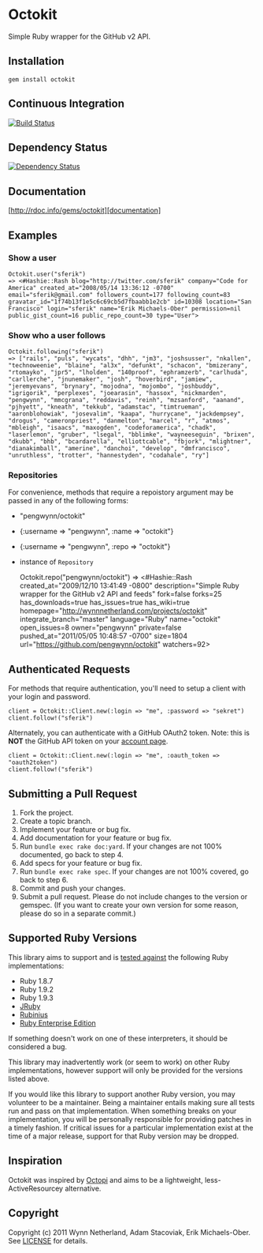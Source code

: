 # Octokit
Simple Ruby wrapper for the GitHub v2 API.

## <a name="installation"></a>Installation
    gem install octokit

## <a name="ci"></a>Continuous Integration
[![Build Status](https://secure.travis-ci.org/pengwynn/octokit.png)][ci]

[ci]: http://travis-ci.org/pengwynn/octokit

## <a name="dependencies"></a>Dependency Status
[![Dependency Status](https://gemnasium.com/pengwynn/octokit.png?travis)][gemnasium]

[gemnasium]: https://gemnasium.com/pengwynn/octokit

## <a name="documentation"></a>Documentation
[http://rdoc.info/gems/octokit][documentation]

[documentation]: http://rdoc.info/gems/octokit

## <a name="examples"></a>Examples
### Show a user
    Octokit.user("sferik")
    => <#Hashie::Rash blog="http://twitter.com/sferik" company="Code for America" created_at="2008/05/14 13:36:12 -0700" email="sferik@gmail.com" followers_count=177 following_count=83 gravatar_id="1f74b13f1e5c6c69cb5d7fbaabb1e2cb" id=10308 location="San Francisco" login="sferik" name="Erik Michaels-Ober" permission=nil public_gist_count=16 public_repo_count=30 type="User">

### Show who a user follows
    Octokit.following("sferik")
    => ["rails", "puls", "wycats", "dhh", "jm3", "joshsusser", "nkallen", "technoweenie", "blaine", "al3x", "defunkt", "schacon", "bmizerany", "rtomayko", "jpr5", "lholden", "140proof", "ephramzerb", "carlhuda", "carllerche", "jnunemaker", "josh", "hoverbird", "jamiew", "jeremyevans", "brynary", "mojodna", "mojombo", "joshbuddy", "igrigorik", "perplexes", "joearasin", "hassox", "nickmarden", "pengwynn", "mmcgrana", "reddavis", "reinh", "mzsanford", "aanand", "pjhyett", "kneath", "tekkub", "adamstac", "timtrueman", "aaronblohowiak", "josevalim", "kaapa", "hurrycane", "jackdempsey", "drogus", "cameronpriest", "danmelton", "marcel", "r", "atmos", "mbleigh", "isaacs", "maxogden", "codeforamerica", "chadk", "laserlemon", "gruber", "lsegal", "bblimke", "wayneeseguin", "brixen", "dkubb", "bhb", "bcardarella", "elliottcable", "fbjork", "mlightner", "dianakimball", "amerine", "danchoi", "develop", "dmfrancisco", "unruthless", "trotter", "hannestyden", "codahale", "ry"]

### Repositories
For convenience, methods that require a repoistory argument may be passed in any of the following forms:

* "pengwynn/octokit"
* {:username => "pengwynn", :name => "octokit"}
* {:username => "pengwynn", :repo => "octokit"}
* instance of `Repository`

    Octokit.repo("pengwynn/octokit")
    => <#Hashie::Rash created_at="2009/12/10 13:41:49 -0800" description="Simple Ruby wrapper for the GitHub v2 API and feeds" fork=false forks=25 has_downloads=true has_issues=true has_wiki=true homepage="http://wynnnetherland.com/projects/octokit" integrate_branch="master" language="Ruby" name="octokit" open_issues=8 owner="pengwynn" private=false pushed_at="2011/05/05 10:48:57 -0700" size=1804 url="https://github.com/pengwynn/octokit" watchers=92>

## <a name="authenticated_requests"></a>Authenticated Requests
For methods that require authentication, you'll need to setup a client with
your login and password.

    client = Octokit::Client.new(:login => "me", :password => "sekret")
    client.follow!("sferik")

Alternately, you can authenticate with a GitHub OAuth2 token. Note: this is
**NOT** the GitHub API token on your [account page][account].

[account]: https://github.com/account

    client = Octokit::Client.new(:login => "me", :oauth_token => "oauth2token")
    client.follow!("sferik")

## <a name="pulls"></a>Submitting a Pull Request
1. Fork the project.
2. Create a topic branch.
3. Implement your feature or bug fix.
4. Add documentation for your feature or bug fix.
5. Run `bundle exec rake doc:yard`. If your changes are not 100% documented, go
   back to step 4.
6. Add specs for your feature or bug fix.
7. Run `bundle exec rake spec`. If your changes are not 100% covered, go back
   to step 6.
8. Commit and push your changes.
9. Submit a pull request. Please do not include changes to the version or
   gemspec. (If you want to create your own version for some reason, please do
   so in a separate commit.)

## <a name="versions"></a>Supported Ruby Versions
This library aims to support and is [tested against][ci] the following Ruby
implementations:

* Ruby 1.8.7
* Ruby 1.9.2
* Ruby 1.9.3
* [JRuby][]
* [Rubinius][]
* [Ruby Enterprise Edition][ree]

[jruby]: http://www.jruby.org/
[rubinius]: http://rubini.us/
[ree]: http://www.rubyenterpriseedition.com/

If something doesn't work on one of these interpreters, it should be considered
a bug.

This library may inadvertently work (or seem to work) on other Ruby
implementations, however support will only be provided for the versions listed
above.

If you would like this library to support another Ruby version, you may
volunteer to be a maintainer. Being a maintainer entails making sure all tests
run and pass on that implementation. When something breaks on your
implementation, you will be personally responsible for providing patches in a
timely fashion. If critical issues for a particular implementation exist at the
time of a major release, support for that Ruby version may be dropped.

## <a name="inspiration"></a>Inspiration
Octokit was inspired by [Octopi][] and aims to be a lightweight,
less-ActiveResourcey alternative.

[octopi]: https://github.com/fcoury/octopi

## <a name="copyright"></a>Copyright
Copyright (c) 2011 Wynn Netherland, Adam Stacoviak, Erik Michaels-Ober. See
[LICENSE][] for details.

[license]: https://github.com/pengwynn/octokit/blob/master/LICENSE
